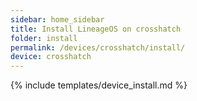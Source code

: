 ```yaml
---
sidebar: home_sidebar
title: Install LineageOS on crosshatch
folder: install
permalink: /devices/crosshatch/install/
device: crosshatch
---
```

{% include templates/device_install.md %}
